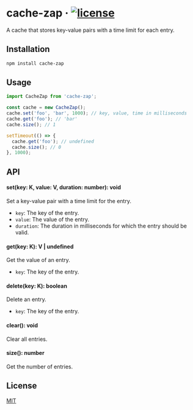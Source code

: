 # cache-zap &middot; [![license](https://badgen.now.sh/badge/license/MIT)](./LICENSE)

A cache that stores key-value pairs with a time limit for each entry.

## Installation

```bash
npm install cache-zap
```

## Usage

```javascript
import CacheZap from 'cache-zap';

const cache = new CacheZap();
cache.set('foo', 'bar', 1000); // key, value, time in milliseconds
cache.get('foo'); // 'bar'
cache.size(); // 1

setTimeout(() => {
  cache.get('foo'); // undefined
  cache.size(); // 0
}, 1000);
```

## API

#### set(key: K, value: V, duration: number): void

Set a key-value pair with a time limit for the entry.

- `key`: The key of the entry.
- `value`: The value of the entry.
- `duration`: The duration in milliseconds for which the entry should be valid.

#### get(key: K): V | undefined

Get the value of an entry.

- `key`: The key of the entry.

#### delete(key: K): boolean

Delete an entry.

- `key`: The key of the entry.

#### clear(): void

Clear all entries.

#### size(): number

Get the number of entries.

## License

[MIT](./LICENSE)
